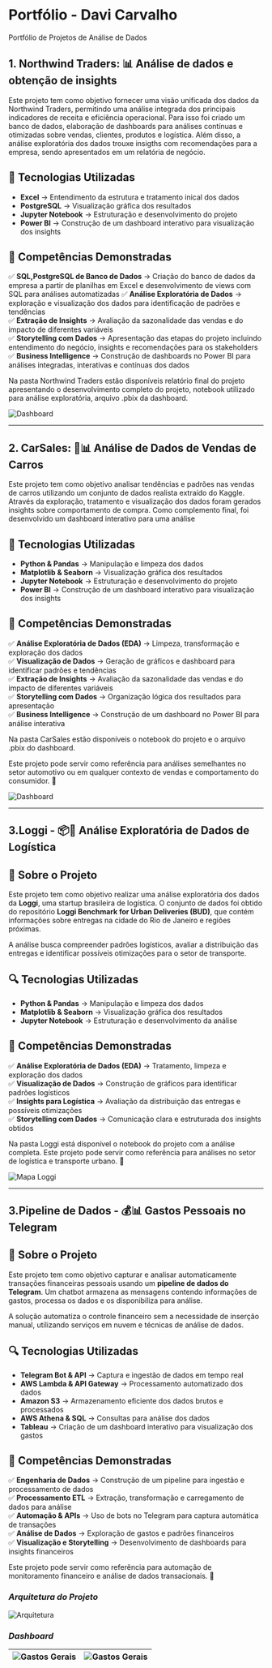 # **Portfólio - Davi Carvalho**
Portfólio de Projetos de Análise de Dados

## **1. Northwind Traders:**  📊 Análise de dados e obtenção de insights  

Este projeto tem como objetivo fornecer uma visão unificada dos dados da Northwind Traders, permitindo uma análise integrada dos principais indicadores de receita e eficiência operacional. Para isso foi criado um banco de dados, elaboração de dashboards para análises contínuas e otimizadas sobre vendas, clientes, produtos e  logística. Além disso, a análise exploratória dos dados trouxe insigths com recomendações para a empresa, sendo apresentados em um relatória de negócio.

## 📌 Tecnologias Utilizadas  
- **Excel** → Entendimento da estrutura e tratamento inical dos dados 
- **PostgreSQL** → Visualização gráfica dos resultados  
- **Jupyter Notebook** → Estruturação e desenvolvimento do projeto  
- **Power BI** → Construção de um dashboard interativo para visualização dos insights  

## 🎯 Competências Demonstradas  
✅ **SQL,PostgreSQL de Banco de Dados** → Criação do banco de dados da empresa a partir de planilhas em Excel e desenvolvimento de views com SQL para análises automatizadas
✅ **Análise Exploratória de Dados** → exploração e visualização dos dados para identificação de padrões e tendências  
✅ **Extração de Insights** → Avaliação da sazonalidade das vendas e do impacto de diferentes variáveis  
✅ **Storytelling com Dados** → Apresentação das etapas do projeto incluindo entendimento do negócio, insights e recomendações para os stakeholders
✅ **Business Intelligence** → Construção de dashboards no Power BI para análises integradas, interativas e contínuas dos dados

Na pasta Northwind Traders estão disponíveis relatório final do projeto apresentando o desenvolvimento completo do projeto, notebook utilizado para análise exploratória, arquivo .pbix da dashboard.

![Dashboard](https://github.com/davicarv/Portfolio/blob/main/CarSales/Dashboard%20image.png?raw=true)


-----------------------------------------
## **2. CarSales:**  🚗📊 Análise de Dados de Vendas de Carros

Este projeto tem como objetivo analisar tendências e padrões nas vendas de carros utilizando um conjunto de dados realista extraído do Kaggle. Através da exploração, tratamento e visualização dos dados foram gerados insights sobre comportamento de compra. Como complemento final, foi desenvolvido um dashboard interativo para uma análise

## 📌 Tecnologias Utilizadas  
- **Python & Pandas** → Manipulação e limpeza dos dados  
- **Matplotlib & Seaborn** → Visualização gráfica dos resultados  
- **Jupyter Notebook** → Estruturação e desenvolvimento do projeto  
- **Power BI** → Construção de um dashboard interativo para visualização dos insights  

## 🎯 Competências Demonstradas  
✅ **Análise Exploratória de Dados (EDA)** → Limpeza, transformação e exploração dos dados  
✅ **Visualização de Dados** → Geração de gráficos e dashboard para identificar padrões e tendências  
✅ **Extração de Insights** → Avaliação da sazonalidade das vendas e do impacto de diferentes variáveis  
✅ **Storytelling com Dados** → Organização lógica dos resultados para apresentação  
✅ **Business Intelligence** → Construção de um dashboard no Power BI para análise interativa  

Na pasta CarSales estão disponíveis o notebook do projeto e o arquivo .pbix do dashboard.

Este projeto pode servir como referência para análises semelhantes no setor automotivo ou em qualquer contexto de vendas e comportamento do consumidor. 🚀  

![Dashboard](https://github.com/davicarv/Portfolio/blob/main/CarSales/Dashboard%20image.png?raw=true)


-----------------------------------------


## **3.Loggi** - 📦🚚 Análise Exploratória de Dados de Logística   

## 📌 Sobre o Projeto  
Este projeto tem como objetivo realizar uma análise exploratória dos dados da **Loggi**, uma startup brasileira de logística. O conjunto de dados foi obtido do repositório **Loggi Benchmark for Urban Deliveries (BUD)**, que contém informações sobre entregas na cidade do Rio de Janeiro e regiões próximas.  

A análise busca compreender padrões logísticos, avaliar a distribuição das entregas e identificar possíveis otimizações para o setor de transporte.  

## 🔍 Tecnologias Utilizadas  
- **Python & Pandas** → Manipulação e limpeza dos dados  
- **Matplotlib & Seaborn** → Visualização gráfica dos resultados  
- **Jupyter Notebook** → Estruturação e desenvolvimento da análise  

## 🎯 Competências Demonstradas  
✅ **Análise Exploratória de Dados (EDA)** → Tratamento, limpeza e exploração dos dados  
✅ **Visualização de Dados** → Construção de gráficos para identificar padrões logísticos  
✅ **Insights para Logística** → Avaliação da distribuição das entregas e possíveis otimizações  
✅ **Storytelling com Dados** → Comunicação clara e estruturada dos insights obtidos  

Na pasta Loggi está disponível o notebook do projeto com a análise completa.
Este projeto pode servir como referência para análises no setor de logística e transporte urbano. 🚀  

![Mapa Loggi](https://github.com/davicarv/Portfolio/blob/main/Loggi/Loggi%20Map%20image.png?raw=true)

-----------------------------------------

## 3.Pipeline de Dados - 💰📊 Gastos Pessoais no Telegram

## 📌 Sobre o Projeto  
Este projeto tem como objetivo capturar e analisar automaticamente transações financeiras pessoais usando um **pipeline de dados do Telegram**. Um chatbot armazena as mensagens contendo informações de gastos, processa os dados e os disponibiliza para análise.  

A solução automatiza o controle financeiro sem a necessidade de inserção manual, utilizando serviços em nuvem e técnicas de análise de dados.  

## 🔍 Tecnologias Utilizadas  
- **Telegram Bot & API** → Captura e ingestão de dados em tempo real  
- **AWS Lambda & API Gateway** → Processamento automatizado dos dados  
- **Amazon S3** → Armazenamento eficiente dos dados brutos e processados  
- **AWS Athena & SQL** → Consultas para análise dos dados  
- **Tableau** → Criação de um dashboard interativo para visualização dos gastos  

## 🎯 Competências Demonstradas  
✅ **Engenharia de Dados** → Construção de um pipeline para ingestão e processamento de dados  
✅ **Processamento ETL** → Extração, transformação e carregamento de dados para análise  
✅ **Automação & APIs** → Uso de bots no Telegram para captura automática de transações  
✅ **Análise de Dados** → Exploração de gastos e padrões financeiros  
✅ **Visualização e Storytelling** → Desenvolvimento de dashboards para insights financeiros  

Este projeto pode servir como referência para automação de monitoramento financeiro e análise de dados transacionais. 🚀  

### *Arquitetura do Projeto*
![Arquitetura](https://github.com/davicarv/Portfolio/blob/main/Pipeline%20de%20Dados/Diagrama%20Pipeline.drawio.png?raw=true)

### *Dashboard*
| ![Gastos Gerais](https://github.com/davicarv/Portfolio/blob/main/Pipeline%20de%20Dados/Gastos%20Geral.png?raw=true) | ![Gastos Gerais](https://github.com/davicarv/Portfolio/blob/main/Pipeline%20de%20Dados/Gastos%20Mensal.png?raw=true) | 
| -- | -- |
